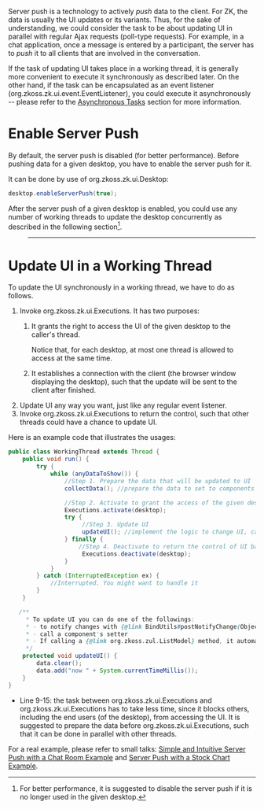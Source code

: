 

Server push is a technology to actively *push* data to the client. For
ZK, the data is usually the UI updates or its variants. Thus, for the
sake of understanding, we could consider the task to be about updating
UI in parallel with regular Ajax requests (poll-type requests). For
example, in a chat application, once a message is entered by a
participant, the server has to *push* it to all clients that are
involved in the conversation.

If the task of updating UI takes place in a working thread, it is
generally more convenient to execute it synchronously as described
later. On the other hand, if the task can be encapsulated as an event
listener
(<javadoc type="interface">org.zkoss.zk.ui.event.EventListener</javadoc>),
you could execute it asynchronously -- please refer to the [Asynchronous
Tasks]({{site.baseurl}}/zk_dev_ref/server_push/asynchronous_tasks)
section for more information.

# Enable Server Push

By default, the server push is disabled (for better performance). Before
pushing data for a given desktop, you have to enable the server push for
it.

It can be done by use of
<javadoc method="enableServerPush(boolean)" type="interface">org.zkoss.zk.ui.Desktop</javadoc>:

```java
desktop.enableServerPush(true);
```

After the server push of a given desktop is enabled, you could use any
number of working threads to update the desktop concurrently as
described in the following section[^1].

> ------------------------------------------------------------------------
>
> <references/>

# Update UI in a Working Thread

To update the UI synchronously in a working thread, we have to do as
follows.

1.  Invoke
    <javadoc method="activate(org.zkoss.zk.ui.Desktop)">org.zkoss.zk.ui.Executions</javadoc>.
    It has two purposes:
    1.  It grants the right to access the UI of the given desktop to the
        caller's thread.
          
        Notice that, for each desktop, at most one thread is allowed to
        access at the same time.
    2.  It establishes a connection with the client (the browser window
        displaying the desktop), such that the update will be sent to
        the client after finished.
2.  Update UI any way you want, just like any regular event listener.
3.  Invoke
    <javadoc method="deactivate(org.zkoss.zk.ui.Desktop)">org.zkoss.zk.ui.Executions</javadoc>
    to return the control, such that other threads could have a chance
    to update UI.

Here is an example code that illustrates the usages:

```java
public class WorkingThread extends Thread {
    public void run() {
        try {
            while (anyDataToShow()) {
                //Step 1. Prepare the data that will be updated to UI
                collectData(); //prepare the data to set to components

                //Step 2. Activate to grant the access of the given desktop
                Executions.activate(desktop);
                try {
                     //Step 3. Update UI
                     updateUI(); //implement the logic to change UI, call ZK component API or notify change
                } finally {
                    //Step 4. Deactivate to return the control of UI back
                     Executions.deactivate(desktop);
                }
            }
        } catch (InterruptedException ex) {
            //Interrupted. You might want to handle it
        }
    }

   /**
     * To update UI you can do one of the followings:
     * - to notify changes with {@link BindUtils#postNotifyChange(Object, String)} if changing a ViewModel's property
     * - call a component's setter
     * - If calling a {@link org.zkoss.zul.ListModel} method, it automatically updates for you without notifying
     */
    protected void updateUI() {
        data.clear();
        data.add("now " + System.currentTimeMillis());
    }
}
```

- Line 9-15: the task between
  <javadoc method="activate(org.zkoss.zk.ui.Desktop)">org.zkoss.zk.ui.Executions</javadoc>
  and
  <javadoc method="deactivate(org.zkoss.zk.ui.Desktop)">org.zkoss.zk.ui.Executions</javadoc>
  has to take less time, since it blocks others, including the end users
  (of the desktop), from accessing the UI. It is suggested to prepare
  the data before
  <javadoc method="activate(org.zkoss.zk.ui.Desktop)">org.zkoss.zk.ui.Executions</javadoc>,
  such that it can be done in parallel with other threads.

For a real example, please refer to small talks: [Simple and Intuitive
Server Push with a Chat Room
Example](https://www.zkoss.org/wiki/Small_Talks/2007/August/Simple_and_Intuitive_Server_Push_with_a_Chat_Room_Example)
and [Server Push with a Stock Chart
Example](https://www.zkoss.org/wiki/Small_Talks/2008/May/Server_Push_with_a_Stock_Chart_Example).

[^1]: For better performance, it is suggested to disable the server push
    if it is no longer used in the given desktop.
